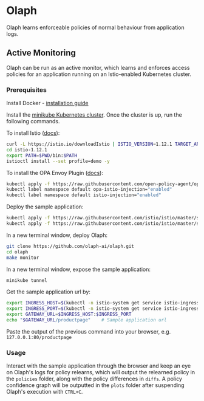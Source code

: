 # Olaph
Olaph learns enforceable policies of normal behaviour from application logs.
## Active Monitoring
Olaph can be run as an active monitor, which learns and enforces access policies for an application running on an Istio-enabled Kubernetes cluster.
### Prerequisites
Install Docker - [installation guide](https://docs.docker.com/get-docker/)

Install the [minikube Kubernetes cluster](https://minikube.sigs.k8s.io/docs/start/). Once the cluster is up, run the following commands.

To install Istio ([docs](https://istio.io/latest/docs/setup/getting-started/)):
```sh
curl -L https://istio.io/downloadIstio | ISTIO_VERSION=1.12.1 TARGET_ARCH=x86_64 sh -
cd istio-1.12.1
export PATH=$PWD/bin:$PATH
istioctl install --set profile=demo -y
```
To install the OPA Envoy Plugin ([docs](https://github.com/open-policy-agent/opa-envoy-plugin/tree/main/examples/istio#quick-start)):
```sh
kubectl apply -f https://raw.githubusercontent.com/open-policy-agent/opa-envoy-plugin/main/examples/istio/quick_start.yaml
kubectl label namespace default opa-istio-injection="enabled"
kubectl label namespace default istio-injection="enabled"
```
Deploy the sample application:
```sh
kubectl apply -f https://raw.githubusercontent.com/istio/istio/master/samples/bookinfo/platform/kube/bookinfo.yaml
kubectl apply -f https://raw.githubusercontent.com/istio/istio/master/samples/bookinfo/networking/bookinfo-gateway.yaml
```
In a new terminal window, deploy Olaph:
```sh
git clone https://github.com/olaph-ai/olaph.git
cd olaph
make monitor
```
In a new terminal window, expose the sample application:
```sh
minikube tunnel
```
Get the sample application url by:
```sh
export INGRESS_HOST=$(kubectl -n istio-system get service istio-ingressgateway -o jsonpath='{.status.loadBalancer.ingress[0].ip}')
export INGRESS_PORT=$(kubectl -n istio-system get service istio-ingressgateway -o jsonpath='{.spec.ports[?(@.name=="http2")].port}')
export GATEWAY_URL=$INGRESS_HOST:$INGRESS_PORT
echo "$GATEWAY_URL/productpage"    # Sample application url
```
Paste the output of the previous command into your browser, e.g. `127.0.0.1:80/productpage`
### Usage
Interact with the sample application through the browser and keep an eye on Olaph's logs for policy relearns, which will output the relearned policy in the `policies` folder, along with the policy differences in `diffs`. A policy confidence graph will be outputted in the `plots` folder after suspending Olaph's execution with `CTRL+C`.
